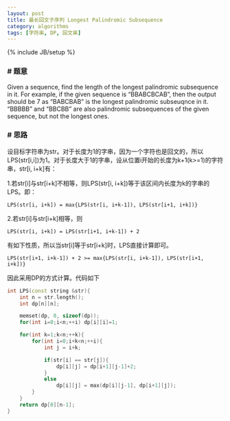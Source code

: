 ```yaml
---
layout: post
title: 最长回文子序列 Longest Palindromic Subsequence
category: algorithms
tags: [字符串, DP, 回文串]
---
```

{% include JB/setup %}

### # 题意
Given a sequence, find the length of the longest palindromic subsequence in it. For example, if the given sequence is “BBABCBCAB”, then the output should be 7 as “BABCBAB” is the longest palindromic subseuqnce in it. “BBBBB” and “BBCBB” are also palindromic subsequences of the given sequence, but not the longest ones.

### # 思路
设目标字符串为str。对于长度为1的字串，因为一个字符也是回文的，所以LPS(str[i,i])为1。对于长度大于1的字串，设从位置i开始的长度为k+1(k>=1)的字符串，str[i, i+k]有：

1.若str[i]与str[i+k]不相等，则LPS(str[i, i+k])等于该区间内长度为k的字串的LPS。即：

    LPS(str[i, i+k]) = max{LPS(str[i, i+k-1]), LPS(str[i+1, i+k])}

2.若str[i]与str[i+k]相等，则

    LPS(str[i, i+k]) = LPS(str[i+1, i+k-1]) + 2

有如下性质，所以当str[i]等于str[i+k]时，LPS直接计算即可。

    LPS(str[i+1, i+k-1]) + 2 >= max{LPS(str[i, i+k-1]), LPS(str[i+1, i+k])}

因此采用DP的方式计算。代码如下

```c++
int LPS(const string &str){
    int n = str.length();
    int dp[n][n];

    memset(dp, 0, sizeof(dp));
    for(int i=0;i<n;++i) dp[i][i]=1;

    for(int k=1;k<n;++k){
        for(int i=0;i+k<n;++i){
            int j = i+k;

            if(str[i] == str[j]){
                dp[i][j] = dp[i+1][j-1]+2;
            }
            else
                dp[i][j] = max(dp[i][j-1], dp[i+1][j]);
        }
    }
    return dp[0][n-1];
}
```
